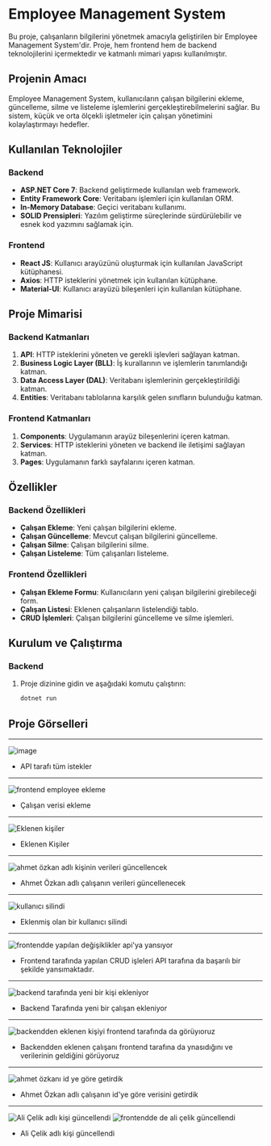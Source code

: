 # Employee Management System

Bu proje, çalışanların bilgilerini yönetmek amacıyla geliştirilen bir Employee Management System'dir. Proje, hem frontend hem de backend teknolojilerini içermektedir ve katmanlı mimari yapısı kullanılmıştır.

## Projenin Amacı

Employee Management System, kullanıcıların çalışan bilgilerini ekleme, güncelleme, silme ve listeleme işlemlerini gerçekleştirebilmelerini sağlar. Bu sistem, küçük ve orta ölçekli işletmeler için çalışan yönetimini kolaylaştırmayı hedefler.

## Kullanılan Teknolojiler

### Backend
- **ASP.NET Core 7**: Backend geliştirmede kullanılan web framework.
- **Entity Framework Core**: Veritabanı işlemleri için kullanılan ORM.
- **In-Memory Database**: Geçici veritabanı kullanımı.
- **SOLID Prensipleri**: Yazılım geliştirme süreçlerinde sürdürülebilir ve esnek kod yazımını sağlamak için.

### Frontend
- **React JS**: Kullanıcı arayüzünü oluşturmak için kullanılan JavaScript kütüphanesi.
- **Axios**: HTTP isteklerini yönetmek için kullanılan kütüphane.
- **Material-UI**: Kullanıcı arayüzü bileşenleri için kullanılan kütüphane.

## Proje Mimarisi

### Backend Katmanları
1. **API**: HTTP isteklerini yöneten ve gerekli işlevleri sağlayan katman.
2. **Business Logic Layer (BLL)**: İş kurallarının ve işlemlerin tanımlandığı katman.
3. **Data Access Layer (DAL)**: Veritabanı işlemlerinin gerçekleştirildiği katman.
4. **Entities**: Veritabanı tablolarına karşılık gelen sınıfların bulunduğu katman.

### Frontend Katmanları
1. **Components**: Uygulamanın arayüz bileşenlerini içeren katman.
2. **Services**: HTTP isteklerini yöneten ve backend ile iletişimi sağlayan katman.
3. **Pages**: Uygulamanın farklı sayfalarını içeren katman.

## Özellikler

### Backend Özellikleri
- **Çalışan Ekleme**: Yeni çalışan bilgilerini ekleme.
- **Çalışan Güncelleme**: Mevcut çalışan bilgilerini güncelleme.
- **Çalışan Silme**: Çalışan bilgilerini silme.
- **Çalışan Listeleme**: Tüm çalışanları listeleme.

### Frontend Özellikleri
- **Çalışan Ekleme Formu**: Kullanıcıların yeni çalışan bilgilerini girebileceği form.
- **Çalışan Listesi**: Eklenen çalışanların listelendiği tablo.
- **CRUD İşlemleri**: Çalışan bilgilerini güncelleme ve silme işlemleri.

## Kurulum ve Çalıştırma

### Backend
1. Proje dizinine gidin ve aşağıdaki komutu çalıştırın:
   ```sh
   dotnet run


## Proje Görselleri

----------------------------------------------------------------------------------
![image](https://github.com/user-attachments/assets/273bfff7-a4ce-40d0-8032-5cffe4bdbf15)
- API tarafı tüm istekler
----------------------------------------------------------------------------------
![frontend employee ekleme](https://github.com/user-attachments/assets/061f8f85-fca1-4f30-8977-5ee68f1989df)
- Çalışan verisi ekleme
----------------------------------------------------------------------------------

![Eklenen kişiler](https://github.com/user-attachments/assets/1c1bce67-2962-4cfd-abe1-a6396301b919)
- Eklenen Kişiler

----------------------------------------------------------------------------------

![ahmet özkan adlı kişinin verileri güncellencek](https://github.com/user-attachments/assets/de7f5bd1-5911-4239-863c-fe3cf7a0249c)
- Ahmet Özkan adlı çalışanın verileri güncellenecek

----------------------------------------------------------------------------------

![kullanıcı silindi](https://github.com/user-attachments/assets/9767e813-b3f8-4c99-8fd6-b6d3ea9a980c)
- Eklenmiş olan bir kullanıcı silindi

----------------------------------------------------------------------------------

![frontendde yapılan değişiklikler api'ya yansıyor](https://github.com/user-attachments/assets/b10e2242-d40e-4450-b010-daa2b6158033)
- Frontend tarafında yapılan CRUD işleleri API tarafına da başarılı bir şekilde yansımaktadır.

----------------------------------------------------------------------------------

![backend tarafında yeni bir kişi ekleniyor](https://github.com/user-attachments/assets/6d9fc113-21d3-4540-bc6e-607498178b05)

- Backend Tarafında yeni bir çalışan ekleniyor

----------------------------------------------------------------------------------

![backendden eklenen kişiyi frontend tarafında da görüyıoruz](https://github.com/user-attachments/assets/60e9992c-89f7-457b-a28e-434248b85859)
- Backendden eklenen çalışanı frontend tarafına da ynasıdığını ve verilerinin geldiğini görüyoruz

----------------------------------------------------------------------------------

![ahmet özkanı id ye göre getirdik](https://github.com/user-attachments/assets/4056fc62-f5f3-4649-9e2b-4a9e3ebbc6bb)

- Ahmet Özkan adlı çalışanın id'ye göre verisini getirdik

----------------------------------------------------------------------------------
![Ali Çelik adlı kişi güncellendi](https://github.com/user-attachments/assets/00d3c4ad-7726-4bf5-93db-5b913aad7d0d)
![frontendde de ali çelik güncellendi](https://github.com/user-attachments/assets/8855a07e-5853-4115-9a0c-dcb85206acf1)


- Ali Çelik adlı kişi güncellendi




